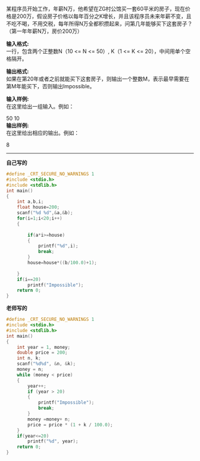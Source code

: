 某程序员开始工作，年薪N万，他希望在ZG村公馆买一套60平米的房子，现在价格是200万，假设房子价格以每年百分之K增长，并且该程序员未来年薪不变，且不吃不喝，不用交税，每年所得N万全都积攒起来，问第几年能够买下这套房子？（第一年年薪N万，房价200万）

**输入格式:**  
一行，包含两个正整数N（10 <= N <= 50）, K（1 <= K <= 20），中间用单个空格隔开。

**输出格式:**  
如果在第20年或者之前就能买下这套房子，则输出一个整数M，表示最早需要在第M年能买下，否则输出Impossible。

**输入样例:**  
在这里给出一组输入。例如：  

50 10  
**输出样例:**  
在这里给出相应的输出。例如：  

8

---
**自己写的**
```c
#define _CRT_SECURE_NO_WARNINGS 1
#include <stdio.h>
#include <stdlib.h>
int main()
{
    int a,b,i;
    float house=200;
    scanf("%d %d",&a,&b);
    for(i=1;i<20;i++)
    {
        
        if(a*i>=house)
        {
            printf("%d",i);
            break;
        }
        house=house*((b/100.0)+1);
        
    }
    if(i==20)
        printf("Impossible");
    return 0;
}
```
**老师写的**
```c
#define _CRT_SECURE_NO_WARNINGS 1
#include <stdio.h>
#include <stdlib.h>
int main()
{
    int year = 1, money;
    double price = 200;
    int n, k;
    scanf("%d%d", &n, &k);
    money = n;
    while (money < price)
    {
        year++;
        if (year > 20)
        {
            printf("Impossible");
            break;
        }
        money =money+ n;
        price = price * (1 + k / 100.0);
    }
    if(year<=20)
        printf("%d", year);
    return 0;
}
```